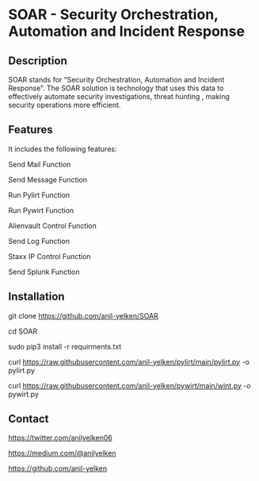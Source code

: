 # SOAR - Security Orchestration, Automation and Incident Response

## Description

SOAR stands for “Security Orchestration, Automation and Incident Response”. The SOAR solution is technology that uses this data to effectively automate security investigations, threat hunting , making security operations more efficient.

## Features

It includes the following features:

Send Mail Function

Send Message Function

Run Pylirt Function

Run Pywirt Function

Alienvault Control Function

Send Log Function

Staxx IP Control Function

Send Splunk Function

## Installation 

git clone https://github.com/anil-yelken/SOAR

cd SOAR

sudo pip3 install -r requirments.txt

curl https://raw.githubusercontent.com/anil-yelken/pylirt/main/pylirt.py -o pylirt.py

curl https://raw.githubusercontent.com/anil-yelken/pywirt/main/wint.py -o pywirt.py

## Contact

https://twitter.com/anilyelken06

https://medium.com/@anilyelken

https://github.com/anil-yelken
